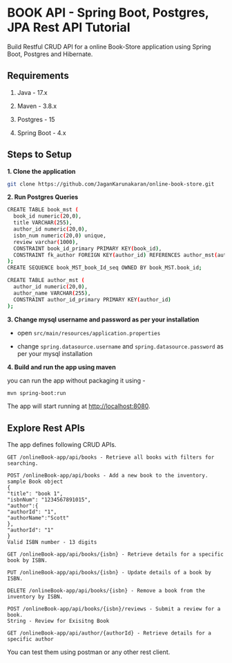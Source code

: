 # BOOK API - Spring Boot, Postgres, JPA Rest API Tutorial

Build Restful CRUD API for a online Book-Store application using Spring Boot, Postgres and Hibernate.

## Requirements

1. Java - 17.x

2. Maven - 3.8.x

3. Postgres - 15

4. Spring Boot - 4.x

## Steps to Setup

**1. Clone the application**

```bash
git clone https://github.com/JaganKarunakaran/online-book-store.git
```

**2. Run Postgres Queries**

```bash
CREATE TABLE book_mst (
  book_id numeric(20,0),
  title VARCHAR(255),
  author_id numeric(20,0),
  isbn_num numeric(20,0) unique,
  review varchar(1000),
  CONSTRAINT book_id_primary PRIMARY KEY(book_id),
  CONSTRAINT fk_author FOREIGN KEY(author_id) REFERENCES author_mst(author_id)
);
CREATE SEQUENCE book_MST_book_Id_seq OWNED BY book_MST.book_id;

CREATE TABLE author_mst (
  author_id numeric(20,0),
  author_name VARCHAR(255),
  CONSTRAINT author_id_primary PRIMARY KEY(author_id)
);

```

**3. Change mysql username and password as per your installation**

+ open `src/main/resources/application.properties`

+ change `spring.datasource.username` and `spring.datasource.password` as per your mysql installation

**4. Build and run the app using maven**

you can run the app without packaging it using -

```bash
mvn spring-boot:run
```

The app will start running at <http://localhost:8080>.

## Explore Rest APIs

The app defines following CRUD APIs.

    GET /onlineBook-app/api/books - Retrieve all books with filters for searching.

    POST /onlineBook-app/api/books - Add a new book to the inventory.
    sample Book object 
    {
    "title": "book 1",
    "isbnNum": "1234567891015",
    "author":{
    "authorId": "1",
    "authorName":"Scott"
    },
    "authorId": "1"
    }
    Valid ISBN number - 13 digits
    
    GET /onlineBook-app/api/books/{isbn} - Retrieve details for a specific book by ISBN.
    
    PUT /onlineBook-app/api/books/{isbn} - Update details of a book by ISBN.

    DELETE /onlineBook-app/api/books/{isbn} - Remove a book from the inventory by ISBN.

    POST /onlineBook-app/api/books/{isbn}/reviews - Submit a review for a book.
    String - Review for Exisitng Book

    GET /onlineBook-app/api/author/{authorId} - Retrieve details for a specific author

You can test them using postman or any other rest client.
